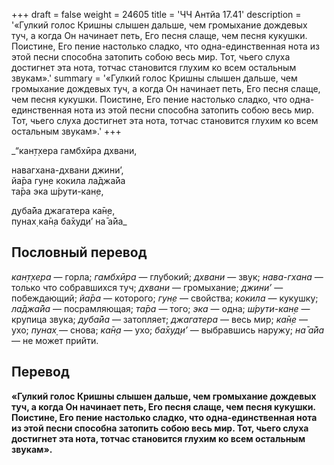 +++
draft = false
weight = 24605
title = 'ЧЧ Антйа 17.41'
description = '«Гулкий голос Кришны слышен дальше, чем громыхание дождевых туч, а когда Он начинает петь, Его песня слаще, чем песня кукушки. Поистине, Его пение настолько сладко, что одна-единственная нота из этой песни способна затопить собою весь мир. Тот, чьего слуха достигнет эта нота, тотчас становится глухим ко всем остальным звукам».'
summary = '«Гулкий голос Кришны слышен дальше, чем громыхание дождевых туч, а когда Он начинает петь, Его песня слаще, чем песня кукушки. Поистине, Его пение настолько сладко, что одна-единственная нота из этой песни способна затопить собою весь мир. Тот, чьего слуха достигнет эта нота, тотчас становится глухим ко всем остальным звукам».'
+++

_“кан̣т̣хера гамбхӣра дхвани,  
  
навагхана-дхвани джини’,  
йа̄ра гун̣е кокила ла̄джа̄йа  
та̄ра эка ш́рути-кан̣е,  
  
д̣уба̄йа джагатера ка̄н̣е,  
пунах̣ ка̄н̣а ба̄худ̣и’ на̄ а̄йа_

## Пословный перевод

_кан̣т̣хера_ — горла; _гамбхӣра_ — глубокий; _дхвани_ — звук; _нава_\-_гхана_ — только что собравшихся туч; _дхвани_ — громыхание; _джини’_ — побеждающий; _йа̄ра_ — которого; _гун̣е_ — свойства; _кокила_ — кукушку; _ла̄джа̄йа_ — посрамляющая; _та̄ра_ — того; _эка_ — одна; _ш́рути_\-_кан̣е_ — крупица звука; _д̣уба̄йа_ — затопляет; _джагатера_ — весь мир; _ка̄н̣е_ — ухо; _пунах̣_ — снова; _ка̄н̣а_ — ухо; _ба̄худ̣и’_ — выбравшись наружу; _на̄_ _а̄йа_ — не может прийти.

## Перевод

**«Гулкий голос Кришны слышен дальше, чем громыхание дождевых туч, а когда Он начинает петь, Его песня слаще, чем песня кукушки. Поистине, Его пение настолько сладко, что одна-единственная нота из этой песни способна затопить собою весь мир. Тот, чьего слуха достигнет эта нота, тотчас становится глухим ко всем остальным звукам».**
